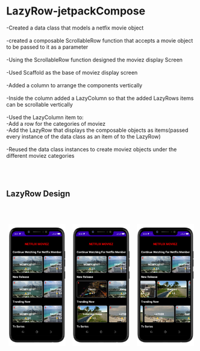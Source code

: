 # LazyRow-jetpackCompose <br>

-Created a data class that models a netfix movie object <br><br>
-created a composable ScrollableRow function that accepts a movie object to be passed to it as a parameter <br><br>
-Using the ScrollableRow function designed the moviez display Screen <br><br>
-Used Scaffold as the base of moviez display screen <br><br>
-Added a column to arrange the components vertically <br><br>
-Inside the column added a LazyColumn so that the added LazyRows items can be scrollable vertically <br><br>
-Used the LazyColumn item to: <br>
      -Add a row for the categories of moviez <br>
      -Add the LazyRow that displays the composable objects as items(passed every instance of the data class as an item of to the LazyRow) <br><br> 
-Reused the data class instances to create moviez objects under the different moviez categories <br><br><br><br> 

## LazyRow Design <br><br><br>

<p align="center">
  <img alt="Moviez categories consuming the same data class" src="./Screenshot_20230403-233126.png" width="30%">
&nbsp; &nbsp; 
  <img alt="LazyRow uniformly scrolled to different moviez objects" src="./Screenshot_20230403-233341.png" width="30%">
  &nbsp; &nbsp;
  <img alt="LazyRow not uniformly scrolled to different moviez objects" src="./Screenshot_20230403-233546.png" width="30%">
</p>
